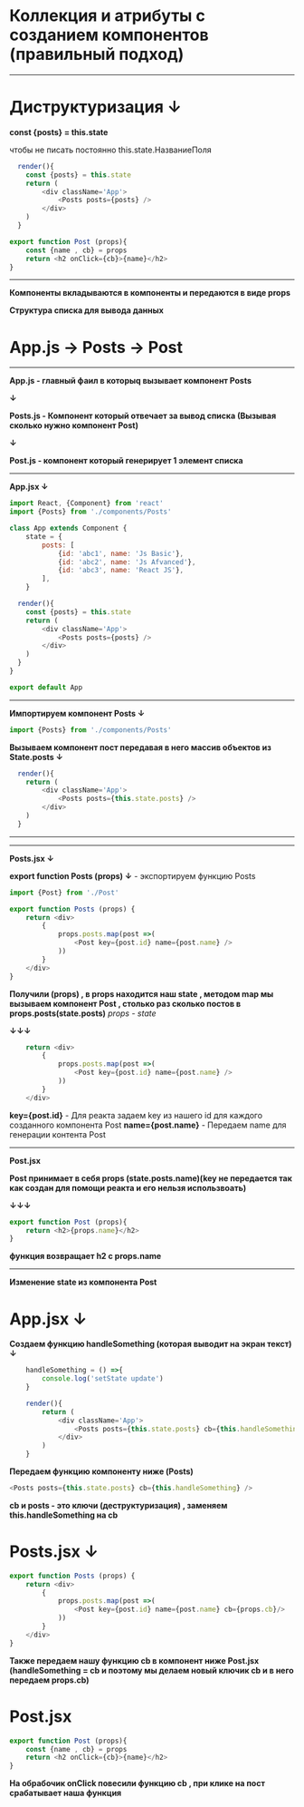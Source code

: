 # Коллекция и атрибуты с созданием компонентов (правильный подход)

---

# Диструктуризация ↓

**const {posts} = this.state**

чтобы не писать постоянно this.state.НазваниеПоля

```JavaScript
  render(){
    const {posts} = this.state
    return (
		<div className='App'>
			<Posts posts={posts} />
		</div>
    )
  }
```

```JavaScript
export function Post (props){
    const {name , cb} = props
    return <h2 onClick={cb}>{name}</h2>
}
```

---

**Компоненты вкладываются в компоненты и передаются в виде props**

**Структура списка для вывода данных**

# App.js -> Posts -> Post

---

**App.js - главный фаил в которыq вызывает компонент Posts**

**↓**

**Posts.js - Компонент который отвечает за вывод списка (Вызывая сколько нужно компонент Post)**

**↓**

**Post.js - компонент который генерирует 1 элемент списка**

---

**App.jsx ↓**

```JavaScript
import React, {Component} from 'react'
import {Posts} from './components/Posts'

class App extends Component {
	state = {
		posts: [
			{id: 'abc1', name: 'Js Basic'},
			{id: 'abc2', name: 'Js Afvanced'},
			{id: 'abc3', name: 'React JS'},
		],
	}

  render(){
    const {posts} = this.state
    return (
		<div className='App'>
			<Posts posts={posts} />
		</div>
    )
  }
}

export default App

```

---

**Импортируем компонент Posts ↓**

```JavaScript
import {Posts} from './components/Posts'
```

**Вызываем компонент пост передавая в него массив объектов из State.posts ↓**

```JavaScript
  render(){
    return (
		<div className='App'>
			<Posts posts={this.state.posts} />
		</div>
    )
  }
```

---

---

**Posts.jsx ↓**

**export function Posts (props) ↓** - экспортируем функцию Posts

```JavaScript
import {Post} from './Post'

export function Posts (props) {
    return <div>
        {
            props.posts.map(post =>(
                <Post key={post.id} name={post.name} />
            ))
        }
    </div>
}
```

**Получили (props) , в props находится наш state , методом map мы вызываем компонент Post , столько раз сколько постов в props.posts(state.posts)**
_props - state_

**↓↓↓**

```JavaScript
    return <div>
        {
            props.posts.map(post =>(
                <Post key={post.id} name={post.name} />
            ))
        }
    </div>
```

**key={post.id}** - Для реакта задаем key из нашего id для каждого созданного компонента Post
**name={post.name}** - Передаем name для генерации контента Post

---

**Post.jsx**

**Post принимает в себя props (state.posts.name)(key не передается так как создан для помощи реакта и его нельзя использвоать)**

**↓↓↓**

```JavaScript
export function Post (props){
    return <h2>{props.name}</h2>
}
```

**функция возвращает h2 с props.name**

---

**Изменение state из компонента Post**

# App.jsx ↓

**Создаем функцию handleSomething (которая выводит на экран текст) ↓**

```JavaScript
	handleSomething = () =>{
		console.log('setState update')
	}

	render(){
		return (
			<div className='App'>
				<Posts posts={this.state.posts} cb={this.handleSomething} />
			</div>
		)
	}
```

**Передаем функцию компоненту ниже (Posts)**

```JavaScript
<Posts posts={this.state.posts} cb={this.handleSomething} />
```

**cb и posts - это ключи (деструктуризация) , заменяем this.handleSomething на cb**

# Posts.jsx ↓

```JavaScript
export function Posts (props) {
    return <div>
        {
            props.posts.map(post =>(
                <Post key={post.id} name={post.name} cb={props.cb}/>
            ))
        }
    </div>
}
```

**Также передаем нашу функцию cb в компонент ниже Post.jsx**
**(handleSomething = cb и поэтому мы делаем новый ключик cb и в него передаем props.cb)**

# Post.jsx

```JavaScript
export function Post (props){
    const {name , cb} = props
    return <h2 onClick={cb}>{name}</h2>
}
```

**На обрабочик onClick повесили функцию cb , при клике на пост срабатывает наша функция**
